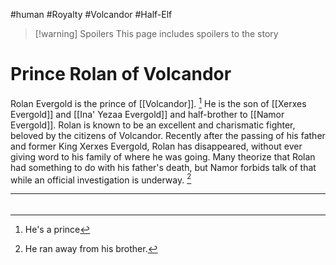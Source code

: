 #human #Royalty #Volcandor #Half-Elf 
> [!warning] Spoilers
> This page includes spoilers to the story
# Prince Rolan of Volcandor
Rolan Evergold is the prince of [[Volcandor]]. [^prince] He is the son of [[Xerxes Evergold]] and [[Ina' Yezaa Evergold]] and half-brother to [[Namor Evergold]]. Rolan is known to be an excellent and charismatic fighter, beloved by the citizens of Volcandor. Recently after the passing of his father and former King Xerxes Evergold, Rolan has disappeared, without ever giving word to his family of where he was going. Many theorize that Rolan had something to do with his father's death, but Namor forbids talk of that while an official investigation is underway. [^Runaway]



---



###### 
[^prince]: He's a prince
[^runaway]: He ran away from his brother.